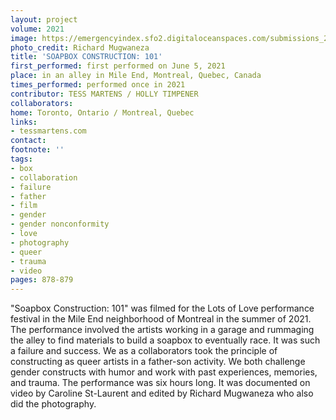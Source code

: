 ```yaml
---
layout: project
volume: 2021
image: https://emergencyindex.sfo2.digitaloceanspaces.com/submissions_2021/images/1665167419702_soapboxBW.jpg
photo_credit: Richard Mugwaneza
title: 'SOAPBOX CONSTRUCTION: 101'
first_performed: first performed on June 5, 2021
place: in an alley in Mile End, Montreal, Quebec, Canada
times_performed: performed once in 2021
contributor: TESS MARTENS / HOLLY TIMPENER
collaborators:
home: Toronto, Ontario / Montreal, Quebec
links:
- tessmartens.com
contact:
footnote: ''
tags:
- box
- collaboration
- failure
- father
- film
- gender
- gender nonconformity
- love
- photography
- queer
- trauma
- video
pages: 878-879
---
```


"Soapbox Construction: 101" was filmed for the Lots of Love performance festival in the Mile End neighborhood of Montreal in the summer of 2021. The performance involved the artists working in a garage and rummaging the alley to find materials to build a soapbox to eventually race. It was such a failure and success. We as a collaborators took the principle of constructing as queer artists in a father-son activity. We both challenge gender constructs with humor and work with past experiences, memories, and trauma. The performance was six hours long. It was documented on video by Caroline St-Laurent and edited by Richard Mugwaneza who also did the photography.